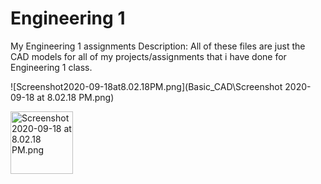 # Engineering 1
My Engineering 1 assignments
Description: All of these files are just the CAD models for all of my projects/assignments that i have done for Engineering 1 class.

![Screenshot2020-09-18at8.02.18PM.png](Basic_CAD\Screenshot 2020-09-18 at 8.02.18 PM.png)

<img src="C:\Users\Admin\Pictures\Saved Pictures\Engineering\ohYeah" alt="Screenshot 2020-09-18 at 8.02.18 PM.png" width="100" height="100">
